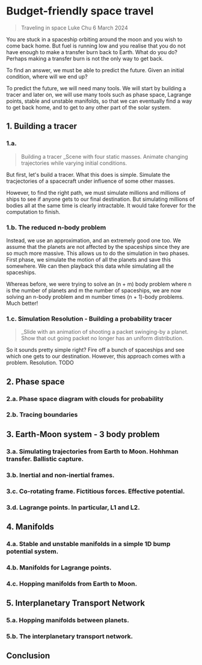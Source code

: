 # Budget-friendly space travel

> Traveling in space
> Luke Chu
> 6 March 2024

You are stuck in a spaceship orbiting around the moon and you wish to come back home. But fuel is running low and you realise that you do not have enough to make a transfer burn back to Earth. What do you do? Perhaps making a transfer burn is not the only way to get back.

To find an answer, we must be able to predict the future. Given an initial condition, where will we end up?

To predict the future, we will need many tools. We will start by building a tracer and later on, we will use many tools such as phase space, Lagrange points, stable and unstable manifolds, so that we can eventually find a way to get back home, and to get to any other part of the solar system.

## 1. Building a tracer

### 1.a.

> Building a tracer
> \_Scene with four static masses. Animate changing trajectories while varying initial conditions.

But first, let's build a tracer. What this does is simple. Simulate the tracjectories of a spacecraft under influence of some other masses.

However, to find the right path, we must simulate millions and millions of ships to see if anyone gets to our final destination. But simulating millions of bodies all at the same time is clearly intractable. It would take forever for the computation to finish.

### 1.b. The reduced n-body problem

Instead, we use an approximation, and an extremely good one too. We assume that the planets are not affected by the spaceships since they are so much more massive. This allows us to do the simulation in two phases. First phase, we simulate the motion of all the planets and save this somewhere. We can then playback this data while simulating all the spaceships.

Whereas before, we were trying to solve an (n + m) body problem where n is the number of planets and m the number of spaceships, we are now solving an n-body problem and m number times (n + 1)-body problems. Much better!

<!-- TODO: reword above paragraph -->

### 1.c. Simulation Resolution - Building a probability tracer

> \_Slide with an animation of shooting a packet swinging-by a planet. Show that out going packet no longer has an uniform distribution.

So it sounds pretty simple right? Fire off a bunch of spaceships and see which one gets to our destination. However, this approach comes with a problem. Resolution. TODO

## 2. Phase space

### 2.a. Phase space diagram with clouds for probability

### 2.b. Tracing boundaries

## 3. Earth-Moon system - 3 body problem

### 3.a. Simulating trajectories from Earth to Moon. Hohhman transfer. Ballistic capture.

### 3.b. Inertial and non-inertial frames.

### 3.c. Co-rotating frame. Fictitious forces. Effective potential.

### 3.d. Lagrange points. In particular, L1 and L2.

## 4. Manifolds

### 4.a. Stable and unstable manifolds in a simple 1D bump potential system.

### 4.b. Manifolds for Lagrange points.

### 4.c. Hopping manifolds from Earth to Moon.

## 5. Interplanetary Transport Network

### 5.a. Hopping manifolds between planets.

### 5.b. The interplanetary transport network.

## Conclusion
